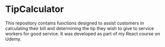 # TipCalculator

This repository contains functions designed to assist customers in calculating their bill and determining the tip they wish to give to service workers for good service. It was developed as part of my React course on Udemy.
